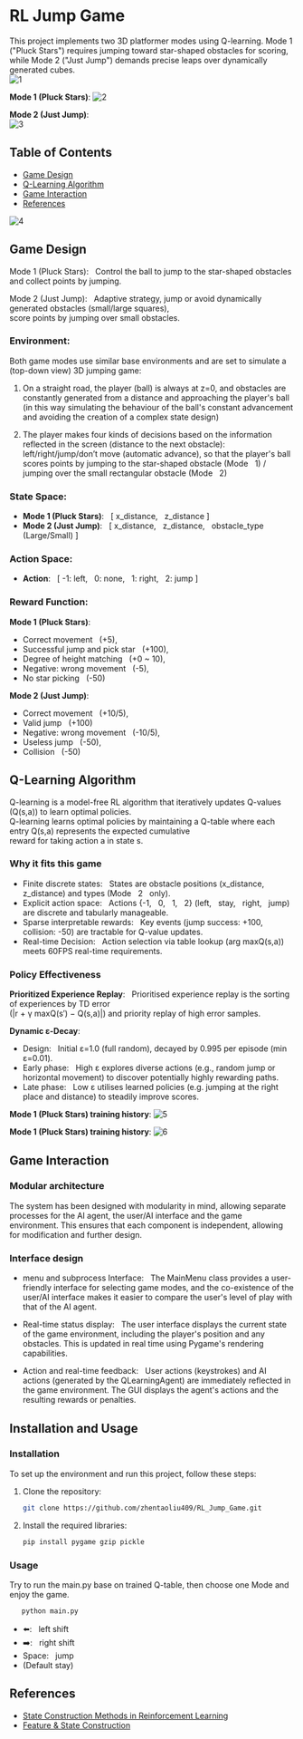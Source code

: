 # RL Jump Game
This project implements two 3D platformer modes using Q-learning. Mode 1 ("Pluck Stars") requires jumping toward star-shaped obstacles for scoring, while Mode 2 ("Just Jump") demands precise leaps over dynamically generated cubes.  
![1](phtoto/main_interface.png)  

**Mode 1 (Pluck Stars)**:
![2](phtoto/mode1.png)  

**Mode 2 (Just Jump)**:     
![3](phtoto/mode1.png)  


## Table of Contents
- [Game Design](#game-design)
- [Q-Learning Algorithm](#q-learning-algorithm)
- [Game Interaction](#game-interaction)
- [References](#references)

![4](phtoto/structure.png)  

  
## Game Design
Mode 1 (Pluck Stars): &nbsp; Control the ball to jump to the star-shaped obstacles and collect points by jumping.  


Mode 2 (Just Jump): &nbsp; Adaptive strategy, jump or avoid dynamically generated obstacles (small/large squares),  
score points by jumping over small obstacles.  
  
    
### Environment:  
Both game modes use similar base environments and are set to simulate a (top-down view) 3D jumping game:  

1. On a straight road, the player (ball) is always at z=0, and obstacles are constantly generated from a distance
and approaching the player's ball (in this way simulating the behaviour of the ball's constant advancement and avoiding
the creation of a complex state design)

2. The player makes four kinds of decisions based on the information reflected in the screen (distance to the next
obstacle): left/right/jump/don’t move (automatic advance), so that the player's ball scores points by jumping to
the star-shaped obstacle (Mode &nbsp; 1) / jumping over the small rectangular obstacle (Mode &nbsp; 2)  
  
  
### State Space:
- **Mode 1 (Pluck Stars)**: &nbsp; [ x_distance, &nbsp; z_distance ]  
- **Mode 2 (Just Jump)**: &nbsp; [ x_distance, &nbsp; z_distance, &nbsp; obstacle_type (Large/Small) ]  

### Action Space:  
- **Action**: &nbsp; [ -1: left, &nbsp; 0: none, &nbsp; 1: right, &nbsp; 2: jump ]

### Reward Function:  
**Mode 1 (Pluck Stars)**:
- Correct movement &nbsp; (+5),   
- Successful jump and pick star &nbsp; (+100),  
- Degree of height matching &nbsp; (+0 ~ 10),  
- Negative: wrong movement &nbsp; (-5),  
- No star picking &nbsp; (-50)
    
**Mode 2 (Just Jump)**:
- Correct movement &nbsp; (+10/5),
- Valid jump &nbsp; (+100)
- Negative: wrong movement &nbsp; (-10/5), 
- Useless jump &nbsp; (-50),
- Collision &nbsp; (-50)  
  
  
## Q-Learning Algorithm  
Q-learning is a model-free RL algorithm that iteratively updates Q-values (Q(s,a)) to learn optimal policies.  
Q-learning learns optimal policies by maintaining a Q-table where each entry Q(s,a) represents the expected cumulative  
reward for taking action a in state s.  

### Why it fits this game
- Finite discrete states: &nbsp; States are obstacle positions (x_distance, &nbsp; z_distance) and types (Mode &nbsp; 2 &nbsp; only).  
- Explicit action space: &nbsp; Actions {-1, &nbsp; 0, &nbsp; 1, &nbsp; 2} (left, &nbsp; stay, &nbsp; right, &nbsp; jump) are discrete and tabularly manageable.  
- Sparse interpretable rewards: &nbsp; Key events (jump success: +100, collision: -50) are tractable for Q-value updates.  
- Real-time Decision: &nbsp; Action selection via table lookup (arg maxQ(s,a)) meets 60FPS real-time requirements.

### Policy Effectiveness
**Prioritized Experience Replay**: &nbsp; Prioritised experience replay is the sorting of experiences by TD error  
(|r + γ maxQ(s′) − Q(s,a)|) and priority replay of high error samples.

**Dynamic ε-Decay**:
- Design: &nbsp; Initial ε=1.0 (full random), decayed by 0.995 per episode (min ε=0.01).
- Early phase: &nbsp; High ε explores diverse actions (e.g., random jump or horizontal movement) to discover potentially highly rewarding paths.
- Late phase: &nbsp; Low ε utilises learned policies (e.g. jumping at the right place and distance) to steadily improve scores.

**Mode 1 (Pluck Stars) training history**:
![5](phtoto/training_metrics.png)  

**Mode 1 (Pluck Stars) training history**:
![6](phtoto/training_metrics_l.png)   


  
## Game Interaction  
### Modular architecture  
The system has been designed with modularity in mind, allowing separate processes for the AI agent, the user/AI interface and the game  
environment. This ensures that each component is independent, allowing for modification and further design.  


### Interface design  
  
- menu and subprocess Interface: &nbsp; The MainMenu class provides a user-friendly interface for selecting game modes, and the
co-existence of the user/AI interface makes it easier to compare the user's level of play with that of the AI agent.

- Real-time status display: &nbsp; The user interface displays the current state of the game environment, including the player's
position and any obstacles. This is updated in real time using Pygame's rendering capabilities.

- Action and real-time feedback: &nbsp; User actions (keystrokes) and AI actions (generated by the QLearningAgent) are immediately
reflected in the game environment. The GUI displays the agent's actions and the resulting rewards or penalties.
  
    
## Installation and Usage

### Installation

To set up the environment and run this project, follow these steps:

1. Clone the repository:
   ```bash
   git clone https://github.com/zhentaoliu409/RL_Jump_Game.git
   ```

2. Install the required libraries:
   ```bash
   pip install pygame gzip pickle
   ```
  
  
### Usage  

Try to run the main.py base on trained Q-table, then choose one Mode and enjoy the game.  
   ```bash
      python main.py
   ```

- ⬅️: &nbsp; left shift
- ➡️: &nbsp; right shift
- Space: &nbsp; jump
- (Default stay)

   
## References  
- [State Construction Methods in Reinforcement Learning](https://zhuanlan.zhihu.com/p/466455380)  
- [Feature & State Construction](https://towardsdatascience.com/reinforcement-learning-part-8-feature-state-construction-62e7d2fc5152/)


   

